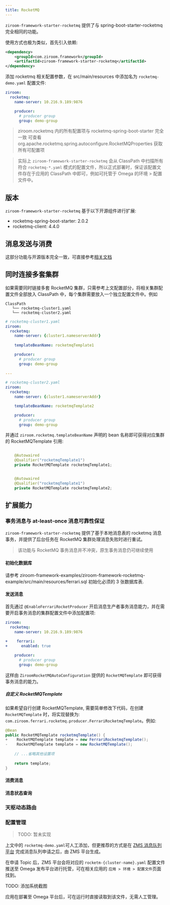 ```yaml
---
title: RocketMQ
---
```


`ziroom-framework-starter-rocketmq` 提供了与 spring-boot-starter-rocketmq 完全相同的功能。

使用方式也极为类似，首先引入依赖:

```xml
<dependency>
    <groupId>com.ziroom.framework</groupId>
    <artifactId>ziroom-framework-starter-rocketmq</artifactId>
</dependency>
```

添加 rocketmq 相关配置参数，在 src/main/resources 中添加名为 `rocketmq-demo.yaml` 配置文件:

```yaml
ziroom:
  rocketmq:
    name-server: 10.216.9.189:9876

    producer:
      # producer group
      group: demo-group
```

> ziroom.rocketmq 内的所有配置项与 rocketmq-spring-boot-starter 完全一致
> 可查看 org.apache.rocketmq.spring.autoconfigure.RocketMQProperties 获取所有可配置项

> 实际上 `ziroom-framework-starter-rocketmq` 会从 ClassPath 中扫描所有符合 `rocketmq-*.yaml` 模式的配置文件，所以正式部署时，保证该配置文件存在于应用的 ClassPath 中即可，例如可托管于 Omega 的环境 > 配置文件中。   

## 版本
`ziroom-framework-starter-rocketmq` 基于以下开源组件进行扩展:

- rocketmq-spring-boot-starter: 2.0.2
- rocketmq-client: 4.4.0

## 消息发送与消费
这部分功能与开源版本完全一致，可直接参考[相关文档](https://github.com/apache/rocketmq-spring/wiki/%E5%8F%91%E9%80%81%E6%B6%88%E6%81%AF)


## 同时连接多套集群
如果需要同时链接多套 RocketMQ 集群，只需参考上文配置部分，将相关集群配置文件全部放入 ClassPath 中，每个集群需要放入一个独立配置文件中。例如

```
ClassPath
   └── rocketmq-cluster1.yaml
   └── rocketmq-cluster2.yaml
```

```yaml
# rocketmq-cluster1.yaml
ziroom:
  rocketmq:
    name-server: {cluster1.nameserverAddr}
    
    templateBeanName: rocketmqTemplate1

    producer:
      # producer group
      group: demo-group
      
---

# rocketmq-cluster2.yaml
ziroom:
  rocketmq:
    name-server: {cluster1.nameserverAddr}

    templateBeanName: rocketmqTemplate2

    producer:
      # producer group
      group: demo-group

```

并通过 `ziroom.rocketmq.templateBeanName` 声明的 bean 名称即可获得对应集群的 RocketMQTemplate 引用:

```java

    @Autowaired
    @Qualifier("rocketmqTemplate1")
    private RocketMQTemplate rocketmqTemplate1;


    @Autowaired
    @Qualifier("rocketmqTemplate1")
    private RocketMQTemplate rocketmqTemplate2;

```

## 扩展能力

### 事务消息与 at-least-once 消息可靠性保证
`ziroom-framework-starter-rocketmq` 提供了基于本地消息表的 rocketmq 消息事务，并提供了后台任务在 RocketMQ 集群处理消息失败时进行重试。

> 该功能与 RocketMQ 事务消息并不冲突，原生事务消息仍可继续使用

#### 初始化数据库
请参考 ziroom-framework-examples/ziroom-framework-rocketmq-example/src/main/resources/ferrari.sql 初始化必须的 3 张数据库表.

#### 发送消息
首先通过 `@EnableFerrariRocketProducer` 开启消息生产者事务消息能力，并在需要开启事务消息的集群配置文件中添加配置项:

```yaml
ziroom:
  rocketmq:
    name-server: 10.216.9.189:9876
    
+    ferrari:
+      enabled: true

    producer:
      # producer group
      group: demo-group
```

这样由 `ZiroomRocketMQAutoConfiguration` 提供的 `RocketMQTemplate` 即可获得事务消息的能力。

##### 自定义 RocketMQTemplate
如果希望自行创建 RocketMQTemplate, 需要简单修改下代码，在创建 `RocketMQTemplate` 时，将实现替换为: `com.ziroom.ferrari.rocketmq.producer.FerrariRocketmqTemplate`。例如:

```java
@Bean
public RocketMQTemplate rocketmqTemplate() {
+    RocketMQTemplate template = new FerrariRocketmqTemplate();
-    RocketMQTemplate template = new RocketMQTemplate();
    
    // ...省略其他设置项
    
    return template;
}
```

#### 消费消息


#### 消息状态查询


### 天枢动态路由

### 配置管理
> TODO: 暂未实现
>
上文中的 `rocketmq-demo.yaml`可人工添加，但更推荐的方式是在 [ZMS 消息队列平台](http://superzms.kp.ziroom.com) 完成消息队列申请之后，由 ZMS 平台生成。

在申请 Topic 后，ZMS 平台会将对应的 `rocketm-{cluster-name}.yaml` 配置文件推送至 Omega 发布平台进行托管，可在相关应用的 `应用 > 环境 > 配置文件`页面找到。

TODO: 添加系统截图

应用在部署至 Omega 平台后，可在运行时直接读取到该文件，无需人工管理。